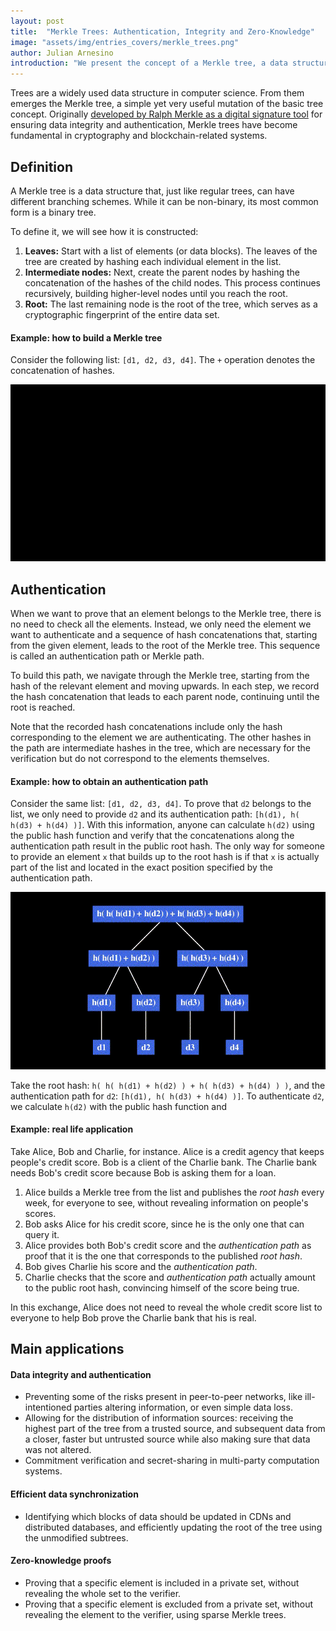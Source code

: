 ```yaml
---
layout: post
title:  "Merkle Trees: Authentication, Integrity and Zero-Knowledge"
image: "assets/img/entries_covers/merkle_trees.png"
author: Julian Arnesino
introduction: "We present the concept of a Merkle tree, a data structure that helps cryptographers ensure set integrity and also serves as a tool for zero-knowledge proofs involving sets."
---
```


Trees are a widely used data structure in computer science.
From them emerges the Merkle tree, a simple yet very useful mutation of the basic tree concept.
Originally [developed by Ralph Merkle as a digital signature tool](https://www.ralphmerkle.com/papers/Certified1979.pdf) for ensuring data integrity and authentication, Merkle trees have become fundamental in cryptography and blockchain-related systems.

## Definition

A Merkle tree is a data structure that, just like regular trees, can have different branching schemes.
While it can be non-binary, its most common form is a binary tree.

To define it, we will see how it is constructed:
1. **Leaves:** Start with a list of elements (or data blocks).
The leaves of the tree are created by hashing each individual element in the list.
2. **Intermediate nodes:** Next, create the parent nodes by hashing the concatenation of the hashes of the child nodes. This process continues recursively, building higher-level nodes until you reach the root.
3. **Root:** The last remaining node is the root of the tree, which serves as a cryptographic fingerprint of the entire data set.

#### Example: how to build a Merkle tree

Consider the following list: `[d1, d2, d3, d4]`.
The `+` operation denotes the concatenation of hashes.

<p style="text-align: center">

<img src="/assets/img/merkle-trees/merkle-tree-construction.gif" alt="construction"/>

</p>

## Authentication

When we want to prove that an element belongs to the Merkle tree, there is no need to check all the elements.
Instead, we only need the element we want to authenticate and a sequence of hash concatenations that, starting from the given element, leads to the root of the Merkle tree.
This sequence is called an authentication path or Merkle path.

To build this path, we navigate through the Merkle tree, starting from the hash of the relevant element and moving upwards.
In each step, we record the hash concatenation that leads to each parent node, continuing until the root is reached.

Note that the recorded hash concatenations include only the hash corresponding to the element we are authenticating.
The other hashes in the path are intermediate hashes in the tree, which are necessary for the verification but do not correspond to the elements themselves.

#### Example: how to obtain an authentication path

Consider the same list: `[d1, d2, d3, d4]`.
To prove that `d2` belongs to the list, we only need to provide `d2` and its authentication path: `[h(d1), h( h(d3) + h(d4) )]`.
With this information, anyone can calculate `h(d2)` using the public hash function and verify that the concatenations along the authentication path result in the public root hash.
The only way for someone to provide an element `x` that builds up to the root hash is if that `x` is actually part of the list and located in the exact position specified by the authentication path.

<p style="text-align: center">

<img src="/assets/img/merkle-trees/merkle-tree-authentication.gif" alt="construction"/>

</p>

Take the root hash: `h( h( h(d1) + h(d2) ) + h( h(d3) + h(d4) ) )`, and the authentication path for `d2`: `[h(d1), h( h(d3) + h(d4) )]`.
To authenticate `d2`, we calculate `h(d2)` with the public hash function and 

#### Example: real life application

Take Alice, Bob and Charlie, for instance.
Alice is a credit agency that keeps people's credit score.
Bob is a client of the Charlie bank.
The Charlie bank needs Bob's credit score because Bob is asking them for a loan.

1. Alice builds a Merkle tree from the list and publishes the _root hash_ every week, for everyone to see, without revealing information on people's scores.
2. Bob asks Alice for his credit score, since he is the only one that can query it.
3. Alice provides both Bob's credit score and the _authentication path_ as proof that it is the one that corresponds to the published _root hash_.
4. Bob gives Charlie his score and the _authentication path_.
5. Charlie checks that the score and _authentication path_ actually amount to the public root hash, convincing himself of the score being true.

In this exchange, Alice does not need to reveal the whole credit score list to everyone to help Bob prove the Charlie bank that his is real.

## Main applications

#### Data integrity and authentication

- Preventing some of the risks present in peer-to-peer networks, like ill-intentioned parties altering information, or even simple data loss.
- Allowing for the distribution of information sources: receiving the highest part of the tree from a trusted source, and subsequent data from a closer, faster but untrusted source while also making sure that data was not altered.
- Commitment verification and secret-sharing in multi-party computation systems.

#### Efficient data synchronization

- Identifying which blocks of data should be updated in CDNs and distributed databases, and efficiently updating the root of the tree using the unmodified subtrees. 

#### Zero-knowledge proofs

- Proving that a specific element is included in a private set, without revealing the whole set to the verifier.
- Proving that a specific element is excluded from a private set, without revealing the element to the verifier, using sparse Merkle trees.